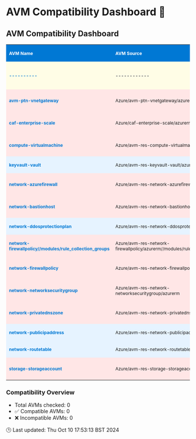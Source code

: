 # AVM Compatibility Dashboard 🚀

<!-- AVM_COMPATIBILITY_DASHBOARD_START -->
## AVM Compatibility Dashboard

<table style="font-size: 12px; border-collapse: collapse; width: 100%;">
  <tr style="background-color: #0078D4; color: white;">
    <th style="width: 30%; padding: 8px; text-align: left;">AVM Name</th>
    <th style="width: 20%; padding: 8px; text-align: left;">AVM Source</th>
    <th style="width: 8%; padding: 8px; text-align: left;">AzureRM</th>
    <th style="width: 8%; padding: 8px; text-align: left;">Terraform</th>
    <th style="width: 8%; padding: 8px; text-align: center;">Support</th>
    <th style="width: 11%; padding: 8px; text-align: left;">Reason</th>
    <th style="width: 7%; padding: 8px; text-align: left;">Module Ver</th>
    <th style="width: 8%; padding: 8px; text-align: left;">AzureRM Constraints</th>
  </tr>
  <tr style="background-color: #FFFDE6;">
    <td style="padding: 8px;"><a href="----------" style="color: #0078D4; text-decoration: none; font-weight: bold;">----------</a></td>
    <td style="padding: 8px;">------------</td>
    <td style="padding: 8px;">-----------------</td>
    <td style="padding: 8px;">-------------------</td>
    <td style="text-align: center; padding: 8px;">⚠️</td>
    <td style="padding: 8px;">--------</td>
    <td style="padding: 8px;">----------------</td>
    <td style="padding: 8px;">---------------------</td>
  </tr>
  <tr style="background-color: #FFE6E6;">
    <td style="padding: 8px;"><a href="https://registry.terraform.io/modules/Azure/avm-ptn-vnetgateway/azurerm" style="color: #0078D4; text-decoration: none; font-weight: bold;">avm-ptn-vnetgateway</a></td>
    <td style="padding: 8px;">Azure/avm-ptn-vnetgateway/azurerm</td>
    <td style="padding: 8px;">4.3.0</td>
    <td style="padding: 8px;">1.9.7</td>
    <td style="text-align: center; padding: 8px;">❌</td>
    <td style="padding: 8px;">Version constraint mismatch</td>
    <td style="padding: 8px;">0.6.0</td>
    <td style="padding: 8px;">~> 4.0.0, 4.3.0</td>
  </tr>
  <tr style="background-color: #FFE6E6;">
    <td style="padding: 8px;"><a href="https://registry.terraform.io/modules/Azure/caf-enterprise-scale/azurerm" style="color: #0078D4; text-decoration: none; font-weight: bold;">caf-enterprise-scale</a></td>
    <td style="padding: 8px;">Azure/caf-enterprise-scale/azurerm</td>
    <td style="padding: 8px;">4.3.0</td>
    <td style="padding: 8px;">1.9.7</td>
    <td style="text-align: center; padding: 8px;">❌</td>
    <td style="padding: 8px;">Version constraint mismatch</td>
    <td style="padding: 8px;">6.1.0</td>
    <td style="padding: 8px;">~> 3.107, 4.3.0</td>
  </tr>
  <tr style="background-color: #FFE6E6;">
    <td style="padding: 8px;"><a href="https://registry.terraform.io/modules/Azure/avm-res-compute-virtualmachine/azurerm" style="color: #0078D4; text-decoration: none; font-weight: bold;">compute-virtualmachine</a></td>
    <td style="padding: 8px;">Azure/avm-res-compute-virtualmachine/azurerm</td>
    <td style="padding: 8px;">4.3.0</td>
    <td style="padding: 8px;">1.9.7</td>
    <td style="text-align: center; padding: 8px;">❌</td>
    <td style="padding: 8px;">Version constraint mismatch</td>
    <td style="padding: 8px;">0.16.0</td>
    <td style="padding: 8px;">~> 3.108, 4.3.0</td>
  </tr>
  <tr style="background-color: #E6F3FF;">
    <td style="padding: 8px;"><a href="https://registry.terraform.io/modules/Azure/avm-res-keyvault-vault/azurerm" style="color: #0078D4; text-decoration: none; font-weight: bold;">keyvault-vault</a></td>
    <td style="padding: 8px;">Azure/avm-res-keyvault-vault/azurerm</td>
    <td style="padding: 8px;">4.3.0</td>
    <td style="padding: 8px;">1.9.7</td>
    <td style="text-align: center; padding: 8px;">✅</td>
    <td style="padding: 8px;">Init successful</td>
    <td style="padding: 8px;">0.9.1</td>
    <td style="padding: 8px;">>= 3.71.0, 4.3.0</td>
  </tr>
  <tr style="background-color: #FFE6E6;">
    <td style="padding: 8px;"><a href="https://registry.terraform.io/modules/Azure/avm-res-network-azurefirewall/azurerm" style="color: #0078D4; text-decoration: none; font-weight: bold;">network-azurefirewall</a></td>
    <td style="padding: 8px;">Azure/avm-res-network-azurefirewall/azurerm</td>
    <td style="padding: 8px;">4.3.0</td>
    <td style="padding: 8px;">1.9.7</td>
    <td style="text-align: center; padding: 8px;">❌</td>
    <td style="padding: 8px;">Version constraint mismatch</td>
    <td style="padding: 8px;">0.2.2</td>
    <td style="padding: 8px;">~> 3.105, 4.3.0</td>
  </tr>
  <tr style="background-color: #FFE6E6;">
    <td style="padding: 8px;"><a href="https://registry.terraform.io/modules/Azure/avm-res-network-bastionhost/azurerm" style="color: #0078D4; text-decoration: none; font-weight: bold;">network-bastionhost</a></td>
    <td style="padding: 8px;">Azure/avm-res-network-bastionhost/azurerm</td>
    <td style="padding: 8px;">4.3.0</td>
    <td style="padding: 8px;">1.9.7</td>
    <td style="text-align: center; padding: 8px;">❌</td>
    <td style="padding: 8px;">Version constraint mismatch</td>
    <td style="padding: 8px;">0.3.0</td>
    <td style="padding: 8px;">~> 3.105, 4.3.0</td>
  </tr>
  <tr style="background-color: #E6F3FF;">
    <td style="padding: 8px;"><a href="https://registry.terraform.io/modules/Azure/avm-res-network-ddosprotectionplan/azurerm" style="color: #0078D4; text-decoration: none; font-weight: bold;">network-ddosprotectionplan</a></td>
    <td style="padding: 8px;">Azure/avm-res-network-ddosprotectionplan/azurerm</td>
    <td style="padding: 8px;">4.3.0</td>
    <td style="padding: 8px;">1.9.7</td>
    <td style="text-align: center; padding: 8px;">✅</td>
    <td style="padding: 8px;">Init successful</td>
    <td style="padding: 8px;">0.2.0</td>
    <td style="padding: 8px;">>= 3.71.0, 4.3.0</td>
  </tr>
  <tr style="background-color: #FFE6E6;">
    <td style="padding: 8px;"><a href="https://registry.terraform.io/modules/Azure/avm-res-network-firewallpolicy/azurerm/0.2.3/submodules/rule_collection_groups" style="color: #0078D4; text-decoration: none; font-weight: bold;">network-firewallpolicy//modules/rule_collection_groups</a></td>
    <td style="padding: 8px;">Azure/avm-res-network-firewallpolicy/azurerm//modules/rule_collection_groups</td>
    <td style="padding: 8px;">4.3.0</td>
    <td style="padding: 8px;">1.9.7</td>
    <td style="text-align: center; padding: 8px;">❌</td>
    <td style="padding: 8px;">Version constraint mismatch</td>
    <td style="padding: 8px;">0.2.3</td>
    <td style="padding: 8px;">~> 3.71, 4.3.0</td>
  </tr>
  <tr style="background-color: #FFE6E6;">
    <td style="padding: 8px;"><a href="https://registry.terraform.io/modules/Azure/avm-res-network-firewallpolicy/azurerm" style="color: #0078D4; text-decoration: none; font-weight: bold;">network-firewallpolicy</a></td>
    <td style="padding: 8px;">Azure/avm-res-network-firewallpolicy/azurerm</td>
    <td style="padding: 8px;">4.3.0</td>
    <td style="padding: 8px;">1.9.7</td>
    <td style="text-align: center; padding: 8px;">❌</td>
    <td style="padding: 8px;">Version constraint mismatch</td>
    <td style="padding: 8px;">0.2.3</td>
    <td style="padding: 8px;">~> 3.71, 4.3.0</td>
  </tr>
  <tr style="background-color: #FFE6E6;">
    <td style="padding: 8px;"><a href="https://registry.terraform.io/modules/Azure/avm-res-network-networksecuritygroup/azurerm" style="color: #0078D4; text-decoration: none; font-weight: bold;">network-networksecuritygroup</a></td>
    <td style="padding: 8px;">Azure/avm-res-network-networksecuritygroup/azurerm</td>
    <td style="padding: 8px;">4.3.0</td>
    <td style="padding: 8px;">1.9.7</td>
    <td style="text-align: center; padding: 8px;">❌</td>
    <td style="padding: 8px;">Version constraint mismatch</td>
    <td style="padding: 8px;">0.2.0</td>
    <td style="padding: 8px;">~> 3.71, 4.3.0</td>
  </tr>
  <tr style="background-color: #FFE6E6;">
    <td style="padding: 8px;"><a href="https://registry.terraform.io/modules/Azure/avm-res-network-privatednszone/azurerm" style="color: #0078D4; text-decoration: none; font-weight: bold;">network-privatednszone</a></td>
    <td style="padding: 8px;">Azure/avm-res-network-privatednszone/azurerm</td>
    <td style="padding: 8px;">4.3.0</td>
    <td style="padding: 8px;">1.9.7</td>
    <td style="text-align: center; padding: 8px;">❌</td>
    <td style="padding: 8px;">Version constraint mismatch</td>
    <td style="padding: 8px;">0.2.0</td>
    <td style="padding: 8px;">>= 3.6.0, <= 3.114.0, 4.3.0</td>
  </tr>
  <tr style="background-color: #E6F3FF;">
    <td style="padding: 8px;"><a href="https://registry.terraform.io/modules/Azure/avm-res-network-publicipaddress/azurerm" style="color: #0078D4; text-decoration: none; font-weight: bold;">network-publicipaddress</a></td>
    <td style="padding: 8px;">Azure/avm-res-network-publicipaddress/azurerm</td>
    <td style="padding: 8px;">4.3.0</td>
    <td style="padding: 8px;">1.9.7</td>
    <td style="text-align: center; padding: 8px;">✅</td>
    <td style="padding: 8px;">Init successful</td>
    <td style="padding: 8px;">0.1.2</td>
    <td style="padding: 8px;">>= 3.71.0, 4.3.0</td>
  </tr>
  <tr style="background-color: #E6F3FF;">
    <td style="padding: 8px;"><a href="https://registry.terraform.io/modules/Azure/avm-res-network-routetable/azurerm" style="color: #0078D4; text-decoration: none; font-weight: bold;">network-routetable</a></td>
    <td style="padding: 8px;">Azure/avm-res-network-routetable/azurerm</td>
    <td style="padding: 8px;">4.3.0</td>
    <td style="padding: 8px;">1.9.7</td>
    <td style="text-align: center; padding: 8px;">✅</td>
    <td style="padding: 8px;">Init successful</td>
    <td style="padding: 8px;">0.3.0</td>
    <td style="padding: 8px;">~> 4.0, 4.3.0</td>
  </tr>
  <tr style="background-color: #FFE6E6;">
    <td style="padding: 8px;"><a href="https://registry.terraform.io/modules/Azure/avm-res-storage-storageaccount/azurerm" style="color: #0078D4; text-decoration: none; font-weight: bold;">storage-storageaccount</a></td>
    <td style="padding: 8px;">Azure/avm-res-storage-storageaccount/azurerm</td>
    <td style="padding: 8px;">4.3.0</td>
    <td style="padding: 8px;">1.9.7</td>
    <td style="text-align: center; padding: 8px;">❌</td>
    <td style="padding: 8px;">Version constraint mismatch</td>
    <td style="padding: 8px;">0.2.7</td>
    <td style="padding: 8px;">>= 3.114.0, < 4.0.0, 4.3.0</td>
  </tr>
</table>

### Compatibility Overview
- Total AVMs checked: 0
- ✅ Compatible AVMs: 0
- ❌ Incompatible AVMs: 0

🕒 Last updated: Thu Oct 10 17:53:13 BST 2024
<!-- AVM_COMPATIBILITY_DASHBOARD_END -->
